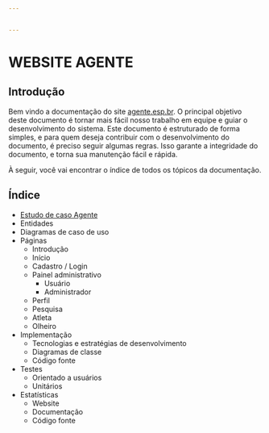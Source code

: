 ```yaml
---


---
```


<h1 id="website-agente">WEBSITE AGENTE</h1>
<h2 id="introdução">Introdução</h2>
<p>Bem vindo a documentação do site <a href="http://agente.esp.br">agente.esp.br</a>. O principal objetivo deste documento é tornar mais fácil nosso trabalho em equipe e guiar o desenvolvimento do sistema. Este documento é estruturado de forma simples, e para quem deseja contribuir com o desenvolvimento do documento, é preciso seguir algumas regras. Isso garante a integridade do documento, e torna sua manutenção fácil e rápida.</p>
<p>À seguir, você vai encontrar o índice de todos os tópicos da documentação.</p>
<h2 id="índice">Índice</h2>
<ul>
<li><a href="https://github.com/bruno-lombardi/doc-agente/blob/master/docs/estudo_de_caso.md">Estudo de caso Agente</a></li>
<li>Entidades</li>
<li>Diagramas de caso de uso</li>
<li>Páginas
<ul>
<li>Introdução</li>
<li>Início</li>
<li>Cadastro / Login</li>
<li>Painel administrativo
<ul>
<li>Usuário</li>
<li>Administrador</li>
</ul>
</li>
<li>Perfil</li>
<li>Pesquisa</li>
<li>Atleta</li>
<li>Olheiro</li>
</ul>
</li>
<li>Implementação
<ul>
<li>Tecnologias e estratégias de desenvolvimento</li>
<li>Diagramas de classe</li>
<li>Código fonte</li>
</ul>
</li>
<li>Testes
<ul>
<li>Orientado a usuários</li>
<li>Unitários</li>
</ul>
</li>
<li>Estatísticas
<ul>
<li>Website</li>
<li>Documentação</li>
<li>Código fonte</li>
</ul>
</li>
</ul>

